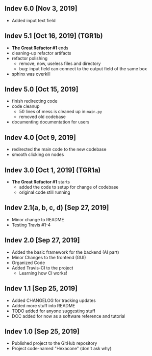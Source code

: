 ## Indev 6.0 [Nov 3, 2019]
* Added input text field

## Indev 5.1 [Oct 16, 2019] (TGR1b)
* __The Great Refactor #1__ ends
* cleaning-up refactor artifacts
* refactor polishing
    * remove, now, useless files and directory
    * bug: input field can connect to the output field of the same box
* sphinx was overkill

## Indev 5.0 [Oct 15, 2019]
* finish redirecting code
* code cleanup
    * 50 lines of mess is cleaned up in `main.py`
    * removed old codebase
* documenting documentation for users

## Indev 4.0 [Oct 9, 2019]
* redirected the main code to the new codebase
* smooth clicking on nodes

## Indev 3.0 [Oct 1, 2019] (TGR1a)
* __The Great Refactor #1__ starts
    * added the code to setup for change of codebase
    * original code still running

## Indev 2.1(a, b, c, d) [Sep 27, 2019]
* Minor change to README
* Testing Travis #1-4

## Indev 2.0 [Sep 27, 2019]
* Added the basic framework for the backend (AI part)
* Minor Changes to the frontend (GUI)
* Organized Code
* Added Travis-CI to the project
    * Learning how CI works!

## Indev 1.1 [Sep 25, 2019]
* Added CHANGELOG for tracking updates
* Added more stuff into README
* TODO added for anyone suggesting stuff
* DOC added for now as a software reference and tutorial

## Indev 1.0 [Sep 25, 2019]
* Published project to the GitHub repository
* Project code-named "Hexacone" (don't ask why)